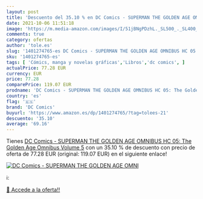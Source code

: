 ```yaml
---
layout: post
title: 'Descuento del 35.10 % en DC Comics - SUPERMAN THE GOLDEN AGE OMNI'
date: 2021-10-06 11:51:18
image: 'https://m.media-amazon.com/images/I/51jBNgPDzhL._SL500_._SL400_.jpg'
comments: true
category: ofertas
author: 'tole.es'
slug: '1401274765-es DC Comics - SUPERMAN THE GOLDEN AGE OMNIBUS HC 05: The...'
sku: '1401274765-es'
tags: [ 'Cómics, manga y novelas gráficas','Libros','dc comics', ]
actualPrice: 77.28 EUR
currency: EUR
price: 77.28
comparePrice: 119.07 EUR
prodname: 'DC Comics - SUPERMAN THE GOLDEN AGE OMNIBUS HC 05: The Golden Age Omnibus Volume 5'
country: 'es'
flag: '🇪🇸'
brand: 'DC Comics'
buyurl: 'https://www.amazon.es/dp/1401274765/?tag=tolees-21'
descuento: '35.10'
average: '69.16'
---
```


Tienes [DC Comics - SUPERMAN THE GOLDEN AGE OMNIBUS HC 05: The Golden Age Omnibus Volume 5](https://www.amazon.es/dp/1401274765/?tag=tolees-21) con un 35.10 % de descuento con precio de oferta de 77.28 EUR (original: 119.07 EUR) en el siguiente enlace!

[![DC Comics - SUPERMAN THE GOLDEN AGE OMNI](https://m.media-amazon.com/images/I/51jBNgPDzhL._SL500_._SL400_.jpg)](https://www.amazon.es/dp/1401274765/?tag=tolees-21)

ℹ️:


[🛒 Accede a la oferta!!](https://www.amazon.es/dp/1401274765/?tag=tolees-21)
